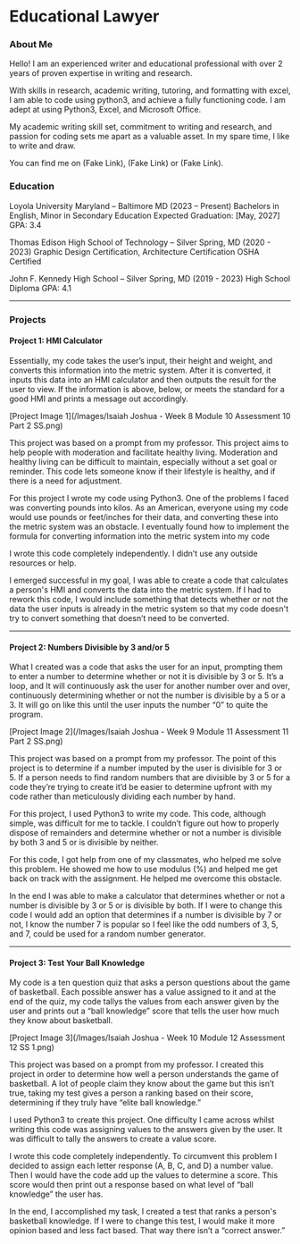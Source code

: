 # Educational Lawyer

### About Me 
Hello! I am an experienced writer and educational professional with over 2 years of proven expertise in writing and research. 

With skills in research, academic writing, tutoring, and formatting with excel, I am able to code using python3, and achieve a fully functioning code. I am adept at using Python3, Excel, and Microsoft Office. 

My academic writing skill set, commitment to writing and research, and passion for coding sets me apart as a valuable asset.  In my spare time, I like to write and draw.

You can find me on (Fake Link), (Fake Link) or (Fake Link).

### Education 

Loyola University Maryland – Baltimore MD (2023 – Present)
Bachelors in English, Minor in Secondary Education
Expected Graduation: [May, 2027]
GPA: 3.4

Thomas Edison High School of Technology – Silver Spring, MD (2020 - 2023)
Graphic Design Certification, Architecture Certification
OSHA Certified

John F. Kennedy High School – Silver Spring, MD (2019 - 2023)
High School Diploma
GPA: 4.1

***
### Projects

#### Project 1: HMI Calculator

Essentially, my code takes the user’s input, their height and weight, and converts this information into the metric system. After it is converted, it inputs this data into an HMI calculator and then outputs the result for the user to view. If the information is above, below, or meets the standard for a good HMI and prints a message out accordingly.

 [Project Image 1](/Images/Isaiah Joshua - Week 8 Module 10 Assessment 10 Part 2 SS.png)
   
This project was based on a prompt from my professor. This project aims to help people with moderation and facilitate healthy living. Moderation and healthy living can be difficult to maintain, especially without a set goal or reminder. This code lets someone know if their lifestyle is healthy, and if there is a need for adjustment.

For this project I wrote my code using Python3. One of the problems I faced was converting pounds into kilos. As an American, everyone using my code would use pounds or feet/inches for their data, and converting these into the metric system was an obstacle. I eventually found how to implement the formula for converting information into the metric system into my code

I wrote this code completely independently. I didn’t use any outside resources or help.

I emerged successful in my goal, I was able to create a code that calculates a person's HMI and converts the data into the metric system. If I had to rework this code, I would include something that detects whether or not the data the user inputs is already in the metric system so that my code doesn't try to convert something that doesn’t need to be converted.

***
#### Project 2: Numbers Divisible by 3 and/or 5

What I created was a code that asks the user for an input, prompting them to enter a number to determine whether or not it is divisible by 3 or 5. It’s a loop, and It will continuously ask the user for another number over and over, continuously determining whether or not the number is divisible by a 5 or a 3. It will go on like this until the user inputs the number “0” to quite the program.

[Project Image 2](/Images/Isaiah Joshua - Week 9 Module 11 Assessment 11 Part 2 SS.png)
   
This project was based on a prompt from my professor. The point of this project is to determine if a number imputed by the user is divisible for 3 or 5. If a person needs to find random numbers that are divisible by 3 or 5 for a code they’re trying to create it’d be easier to determine upfront with my code rather than meticulously dividing each number by hand.

For this project, I used Python3 to write my code. This code, although simple, was difficult for me to tackle. I couldn’t figure out how to properly dispose of remainders and determine whether or not a number is divisible by both 3 and 5 or is divisible by neither. 

For this code, I got help from one of my classmates, who helped me solve this problem. He showed me how to use modulus (%) and helped me get back on track with the assignment. He helped me overcome this obstacle.

In the end I was able to make a calculator that determines whether or not a number is divisible by 3 or 5 or is divisible by both. If I were to change this code I would add an option that determines if a number is divisible by 7 or not, I know the number 7 is popular so I feel like the odd numbers of 3, 5, and 7, could be used for a random number generator.

***
#### Project 3: Test Your Ball Knowledge

My code is a ten question quiz that asks a person questions about the game of basketball. Each possible answer has a value assigned to it and at the end of the quiz, my code tallys the values from each answer given by the user and prints out a “ball knowledge” score that tells the user how much they know about basketball.

[Project Image 3](/Images/Isaiah Joshua - Week 10 Module 12 Assessment 12 SS 1.png)
   
This project was based on a prompt from my professor. I created this project in order to determine how well a person understands the game of basketball. A lot of people claim they know about the game but this isn’t true, taking my test gives a person a ranking based on their score, determining if they truly have “elite ball knowledge.”

I used Python3 to create this project. One difficulty I came across whilst writing this code was assigning values to the answers given by the user. It was difficult to tally the answers to create a value score. 

I wrote this code completely independently. To circumvent this problem I decided to assign each letter response (A, B, C, and D) a number value. Then I would have the code add up the values to determine a score. This score would then print out a response based on what level of “ball knowledge” the user has.

In the end, I accomplished my task, I created a test that ranks a person's basketball knowledge. If I were to change this test, I would make it more opinion based and less fact based. That way there isn’t a “correct answer.”
